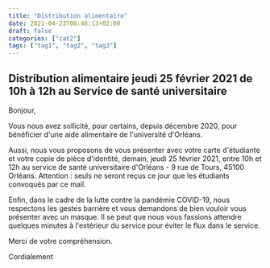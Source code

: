 ```yaml
---
title: "Distribution alimentaire"
date: 2021-04-23T06:48:13+02:00
draft: false
categories: ["cat2"]
tags: ["tag1", "tag2", "tag3"]
---
```


## Distribution alimentaire jeudi 25 février 2021 de 10h à 12h au Service de santé universitaire


Bonjour,

Vous nous avez sollicité, pour certains, depuis décembre 2020, pour bénéficier d'une aide alimentaire de l'université d'Orléans.

Aussi, nous vous proposons de vous présenter avec votre carte d'étudiante et votre copie de pièce d'identité, demain, jeudi 25 février 2021, entre 10h et 12h au service de santé universitaire d'Orléans - 9 rue de Tours, 45100 Orléans.
Attention : seuls ne seront reçus ce jour que les étudiants convoqués par ce mail.

Enfin, dans le cadre de la lutte contre la pandémie COVID-19, nous respectons les gestes barrière et vous demandons de bien vouloir vous présenter avec un masque. Il se peut que nous vous fassions attendre quelques minutes à l'extérieur du service pour éviter le flux dans le service.

Merci de votre compréhension.

Cordialement 